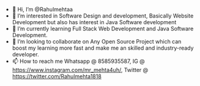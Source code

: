 - 👋 Hi, I’m @Rahulmehtaa
- 👀 I’m interested in Software Design and development, Basically Website Development but also has interest in Java Software development
- 🌱 I’m currently learning Full Stack Web Development and Java Software Development. 
- 💞️ I’m looking to collaborate on Any Open Source Project which can boost my learning more fast and make me an skilled and industry-ready developer.
- 📫 How to reach me Whatsapp @ 8585935587, IG @ https://www.instagram.com/mr_mehta4uh/, Twitter @ https://twitter.com/Rahulmehta1818

<!---
Rahulmehtaa/Rahulmehtaa is a ✨ special ✨ repository because its `README.md` (this file) appears on your GitHub profile.
You can click the Preview link to take a look at your changes.
--->
